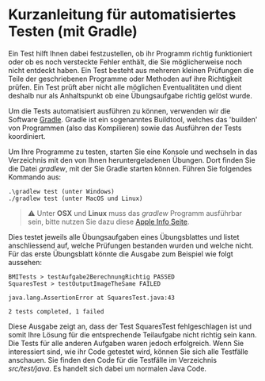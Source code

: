 # Kurzanleitung für automatisiertes Testen (mit Gradle)

Ein Test hilft Ihnen dabei festzustellen, ob ihr Programm richtig funktioniert oder ob es noch versteckte Fehler enthält, die Sie möglicherweise noch nicht entdeckt haben. 
Ein Test besteht aus mehreren kleinen Prüfungen die Teile der geschriebenen Programme oder Methoden auf ihre Richtigkeit prüfen. Ein Test prüft aber nicht alle möglichen Eventualitäten und dient deshalb nur als Anhaltspunkt ob eine Übungsaufgabe richtig gelöst wurde.

Um die Tests automatisiert ausführen zu können, verwenden wir die Software [Gradle](https://gradle.org/). Gradle ist ein sogenanntes Buildtool, welches das 'builden' von Programmen (also das Kompilieren) sowie das Ausführen der Tests koordiniert.

Um Ihre Programme zu testen, starten Sie eine Konsole und wechseln in das Verzeichnis mit den von Ihnen heruntergeladenen Übungen. Dort finden Sie die Datei _gradlew_, mit der Sie Gradle starten können. Führen Sie folgendes Kommando aus:

```
.\gradlew test (unter Windows)
./gradlew test (unter MacOS und Linux)
```

> :warning: Unter **OSX** und **Linux** muss das _gradlew_ Programm ausführbar sein, bitte nutzen Sie dazu diese [Apple Info Seite](https://support.apple.com/de-ch/guide/terminal/apdd100908f-06b3-4e63-8a87-32e71241bab4/mac).

Dies testet jeweils alle Übungsaufgaben eines Übungsblattes und listet anschliessend auf, welche Prüfungen bestanden wurden und welche nicht. Für das erste Übungsblatt könnte die Ausgabe zum Beispiel wie folgt aussehen:

```
BMITests > testAufgabe2BerechnungRichtig PASSED
SquaresTest > testOutputImageTheSame FAILED

java.lang.AssertionError at SquaresTest.java:43

2 tests completed, 1 failed
```

Diese Ausgabe zeigt an, dass der Test SquaresTest fehlgeschlagen ist und somit Ihre Lösung für die entsprechende Teilaufgabe nicht richtig sein kann. Die Tests für alle anderen Aufgaben waren jedoch erfolgreich.
Wenn Sie interessiert sind, wie ihr Code getestet wird, können Sie sich alle Testfälle anschauen. Sie finden den Code für die Testfälle im Verzeichnis _src/test/java_. Es handelt sich dabei um normalen Java Code.


